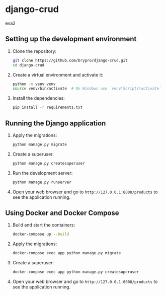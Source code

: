 # django-crud
eva2

## Setting up the development environment

1. Clone the repository:
   ```sh
   git clone https://github.com/brypro/django-crud.git
   cd django-crud
   ```

2. Create a virtual environment and activate it:
   ```sh
   python -m venv venv
   source venv/bin/activate  # On Windows use `venv\Scripts\activate`
   ```

3. Install the dependencies:
   ```sh
   pip install -r requirements.txt
   ```

## Running the Django application

1. Apply the migrations:
   ```sh
   python manage.py migrate
   ```

2. Create a superuser:
   ```sh
   python manage.py createsuperuser
   ```

3. Run the development server:
   ```sh
   python manage.py runserver
   ```

4. Open your web browser and go to `http://127.0.0.1:8000/products` to see the application running.

## Using Docker and Docker Compose

1. Build and start the containers:
   ```sh
   docker-compose up --build
   ```

2. Apply the migrations:
   ```sh
   docker-compose exec app python manage.py migrate
   ```

3. Create a superuser:
   ```sh
   docker-compose exec app python manage.py createsuperuser
   ```

4. Open your web browser and go to `http://127.0.0.1:8000/products` to see the application running.
